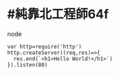 # #純靠北工程師64f


node


```
var http=require('http')
http.createServer((req,res)=>{
  res.end(`<h1>Hello World!</h1>`)
}).listen(80)
```
